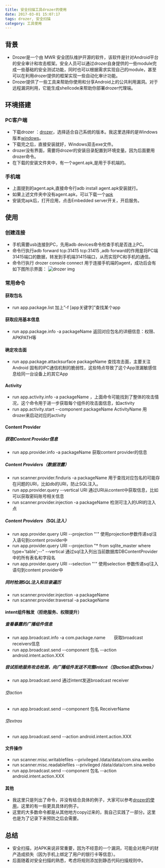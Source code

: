 ```yaml
---
title: 安全扫描工具drozer的使用
date: 2017-03-01 15:07:17
tags: drozer, 安全扫描
category: 工具使用
---
```


## 背景
- Drozer是一个由 MWR 安全团队维护开源的软件，该软件是针对Android平台的安全审计和攻击框架。安全人员可以通过drozer自身提供的一些module完成一些基础的安全测试功能，同时也可以根据需求实现自己的module，甚至可以在利用drozer提供的框架实现一些自动化审计功能。
- Drozer提供了一些工具来帮助你使用和分享Android上的公共利用漏洞。对于远程漏洞利用，它能生成shellcode来帮助你部署drozer代理端。

## 环境搭建
### PC客户端
- 下载drozer ：[drozer](https://labs.mwrinfosecurity.com/tools/drozer/)，选择适合自己系统的版本。我这里选择的是Windows版本[windows](https://github.com/mwrlabs/drozer/releases/download/2.3.4/drozer-installer-2.3.4.zip)。
- 下载完之后，直接安装就好，Windows双击exe文件。
- drozer没有界面，需要将drozer的安装目录配置到环境变量。因为后面要用drozer命令。
- 在下载的安装文件夹中，有一个agent.apk,是用于手机端的。

### 手机端
- 上面提到的agent.apk,直接命令行adb install agent.apk安装就行。
- 如果上述文件夹中没有agent.apk，可以下载一个[apk](https://github.com/mwrlabs/drozer/releases/download/2.3.4/drozer-agent-2.3.4.apk)
- 安装完apk后，打开应用，点击Embedded server开关，开启服务。

## 使用
### 创建连接
- 手机需要usb连接到PC，先用adb devices命令检查手机是否连上PC。
- 命令行执行adb forward tcp:31415 tcp:31415  ,adb forward的作用是将PC端31415端口的数据，转发到手机端31415端口，从而实现PC和手机的通信。
- 命令行执行 drozer console connect 用于连接手机端的agent，成功后会有如下图所示界面：
![drozer img](/upload/image/zlw/drozer.PNG)

### 常用命令
#### 获取包名
- run app.package.list  加上”-f [app关键字]”查找某个app

#### 获取应用基本信息
- run app.package.info -a packageName  返回对应包名的详细信息：权限、APKPATH等

#### 确定攻击面
- run app.package.attacksurface  packageName 查找攻击面，主要关注Android 固有的IPC通信机制的脆弱性，这些特点导致了这个App泄漏敏感信息给同一台设备上的其它App

#### Activity
- run app.activity.info -a packageName ，上面命令可能找到了整体的攻击情况，这个命令用于进一步获取每个组件的攻击面信息，如activity
- run  app.activity.start  --component packageName  ActivityName 用drozer来启动对应的activity

#### Content Provider
##### 获取Content Provider信息
- run app.provider.info -a packageName 获取content provider的信息

##### Content Providers（数据泄露）
- run scanner.provider.finduris -a packageName 用于查找对应包名的可能存在问题的URI，比如db的URI，防止SQL注入。
- run app.provider.query --vertical URI 通过URI从content中获取信息，比如可以获取密码账号相关信息
- run scanner.provider.injection  -a  packageName   检测可注入的URI的注入点

##### Content Providers（SQL注入）
- run app.provider.query  URI --projection "'"  使用projection参数传递sql注入语句到content provider中
- run app.provider.query URI --projection "* from sqlite_master where type='table';--" --vertical    通过sql注入列出当前数据库DBContentProvider中的所有表名和字段名
- run app.provider.query URI --selection "'"  使用selection 参数传递sql注入语句到content provider中

##### 同时检测SQL注入和目录遍历
- run scanner.provider.injection -a packageName
- run scanner.provider.traversal -a packageName

#### intent组件触发（拒绝服务、权限提升）
##### 查看暴露的广播组件信息
- run app.broadcast.info -a com.package.name　　获取broadcast receivers信息
- run app.broadcast.send --component 包名 --action android.intent.action.XXX

##### 尝试拒绝服务攻击检测，向广播组件发送不完整intent（空action或空extras）
- run app.broadcast.send 通过intent发送broadcast receiver
######  空action
- run app.broadcast.send --component 包名 ReceiverName
###### 空extras
- run app.broadcast.send --action android.intent.action.XXX

#### 文件操作
- run scanner.misc.writablefiles --privileged /data/data/com.sina.weibo
- run scanner.misc.readablefiles --privileged /data/data/com.sina.weibo
- run app.broadcast.send --component 包名 --action android.intent.action.XXX

#### 其他
- 我这里只是列出了命令，并没有结合具体的例子，大家可以参考[drozer的使用](http://www.cnblogs.com/1chavez/p/4492574.html)，这里的有一些更具具体的例子。
- 这里的大多数命令都是从其他地方copy过来的，我自己实践了一部分。这里也是为了记录下来预防之后会需要。

## 总结
- 安全扫描，对APK来说非常重要，因为不经意的一个漏洞，可能会对用户的财产造成损失（因为手机上绑定了用户的银行卡等信息）。
- 后面随着对安全扫描的熟悉，考虑将规则添加到静态代码扫描规则中。
